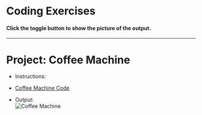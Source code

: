 # Coding Exercises
#### Click the toggle button to show the picture of the output.

---

# Project: Coffee Machine
- Instructions:<br>

- [Coffee Machine Code](coffee_machine.py)

- Output:<br>
![Coffee Machine](../assets/img/15_project.png)
